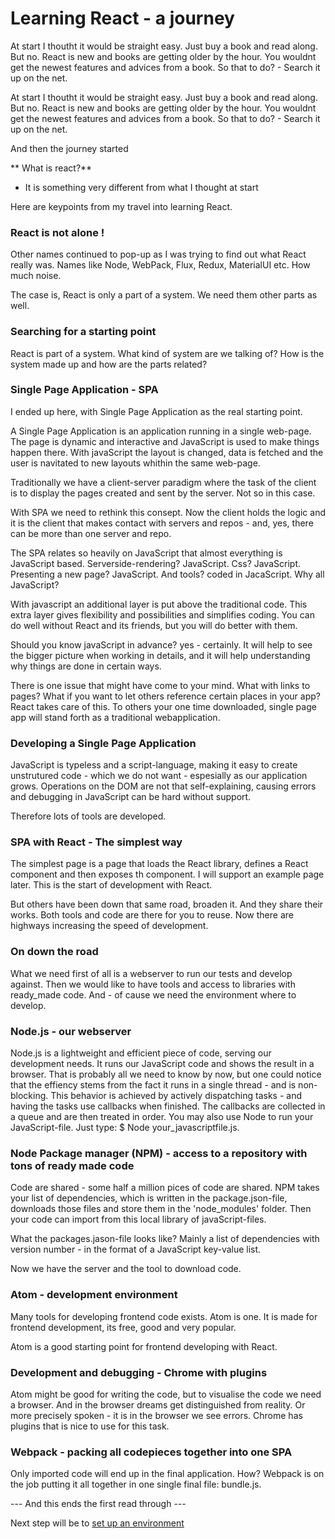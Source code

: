# Learning React - a journey

At start I thoutht it would be straight easy. Just buy a book and read along. But no.
React is new and books are getting older by the hour. You wouldnt get the newest features and advices from a book.
So that to do? - Search it up on the net.

At start I thoutht it would be straight easy. Just buy a book and read along. But no. React is new and books are getting older by the hour. You wouldnt get the newest features and advices from a book. So that to do? - Search it up on the net.

And then the journey started

** What is react?**
  - It is something very different from what I thought at start</div> 

<p/>
  Here are keypoints from my travel into learning React.

<h3>React is not alone !</h3>
Other names continued to pop-up as I was trying to find out what React really was. 
Names like Node, WebPack, Flux, Redux, MaterialUI etc. 
How much noise.
<p/>    
The case is, React is only a part of a system. We need them other parts as well. 

<h3>Searching for a starting point</h3>
React is part of a system. What kind of system are we talking of? How is the system made up and how are the parts related? 

<h3>Single Page Application - SPA</h3>
I ended up here, with Single Page Application as the real starting point. 
<p/>
A Single Page Application is an application running in a single web-page. The page is dynamic and interactive 
and JavaScript is used to make things happen there. With javaScript the layout is changed, data is fetched and 
the user is navitated to new layouts whithin the same web-page.
<p/>
Traditionally we have a client-server paradigm where the task of the client is to display the pages created and
sent by the server. Not so in this case.
<p/>
With SPA we need to rethink this consept. Now the client holds the logic and it is the client that makes contact 
with servers and repos - and, yes, there can be more than one server and repo.
<p/>
The SPA relates so heavily on JavaScript that almost everything is JavaScript based. Serverside-rendering? JavaScript.
Css? JavaScript. Presenting a new page? JavaScript. And tools? coded in JacaScript. Why all JavaScript? 
<p/>
With javascript an additional layer is put above the traditional code. This extra layer gives flexibility and 
possibilities and simplifies coding. You can do well without React and its friends, but you will do better with them.
<p/>
Should you know javaScript in advance? yes - certainly. It will help to see the bigger picture when working in details, 
and it will help understanding why things are done in certain ways. 
<p/>
There is one issue that might have come to your mind. What with links to pages? What if you want to let others reference 
certain places in your app? React takes care of this. To others your one time downloaded, single page app will 
stand forth as a traditional webapplication.

<h3>Developing a Single Page Application</h3>
JavaScript is typeless and a script-language, making it easy to create unstrutured code - which we do not want -
espesially as our application grows. Operations on the DOM are not that self-explaining, causing errors and debugging 
in JavaScript can be hard without support. 
<p/>
Therefore lots of tools are developed.

<h3>SPA with React - The simplest way</h3>
The simplest page is a page that loads the React library, defines a React component and then exposes th component. 
I will support an example page later.
This is the start of development with React. 

But others have been down that same road, broaden it. And they share their works. Both tools and code are there 
for you to reuse. Now there are highways increasing the speed of development. 

<h3>On down the road</h3>
What we need first of all is a webserver to run our tests and develop against. Then we would like to have tools 
and access to libraries with ready_made code. And - of cause we need the environment where to develop.

<h3>Node.js - our webserver </h3>
Node.js is a lightweight and efficient piece of code, serving our development needs. It runs our JavaScript code and 
shows the result in a browser. That is probably all we need to know by now, but one could notice that the effiency 
stems from the fact it runs in a single thread - and is non-blocking. This behavior is achieved by actively 
dispatching tasks - and having the tasks use callbacks when finished. The callbacks are collected in a queue and are 
then treated in order. You may also use Node to run your JavaScript-file. Just type: $ Node your_javascriptfile.js.

<h3>Node Package manager (NPM) - access to a repository with tons of ready made code</h3>
Code are shared - some half a million pices of code are shared. NPM takes your list of dependencies, which is written 
in the package.json-file, downloads those files and store them in the 'node_modules' folder. 
Then your code can import from this local library of javaScript-files.
<p/>
What the packages.jason-file looks like? Mainly a list of dependencies with version number - in the format of a JavaScript
key-value list. 
<p/>
Now we have the server and the tool to download code. 

<h3>Atom - development environment</h3>
Many tools for developing frontend code exists. Atom is one. It is made for frontend development, its free, 
good and very popular. 
<p/>
Atom is a good starting point for frontend developing with React.

<h3>Development and debugging - Chrome with plugins</h3>
Atom might be good for writing the code, but to visualise the code we need a browser. And in the browser dreams get 
distinguished from reality. Or more precisely spoken - it is in the browser we see errors. Chrome has plugins that is
nice to use for this task.

<h3>Webpack - packing all codepieces together into one SPA</h3>
Only imported code will end up in the final application. How? Webpack is on the job putting it all together in one single 
final file: bundle.js.

<p/> 
--- And this ends the first read through ---
<p/> 
Next step will be to <a href="https://warild.github.io/P2_setup.html"> set up an environment </a>

